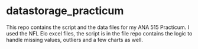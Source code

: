 # datastorage_practicum
This repo contains the script and the data files for my ANA 515 Practicum.
I used the NFL Elo excel files, the script is in the file repo contains the logic to handle missing values, outliers and a few charts as well.
